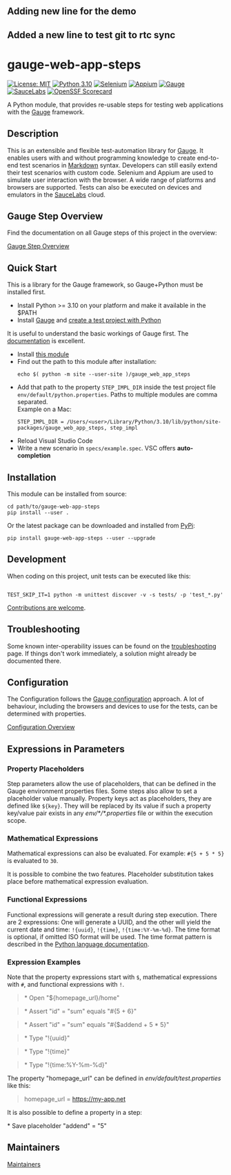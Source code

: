 
## Adding new line for the demo

## Added a new line to test git to rtc sync

# gauge-web-app-steps

[![License: MIT](https://img.shields.io/badge/License-MIT-blue.svg)](./LICENCE)
[![Python 3.10](https://img.shields.io/badge/Python-3.10-blue.svg?logo=python&logoColor=white)](https://www.python.org/downloads/release/python-31012/)
[![Selenium](https://img.shields.io/badge/-Selenium-blue?logo=selenium&logoColor=white)](https://github.com/SeleniumHQ)
[![Appium](https://img.shields.io/badge/-Appium-blue)](https://github.com/appium)
[![Gauge](https://img.shields.io/badge/Framework-Gauge-blue)](https://github.com/getgauge)
[![SauceLabs](https://img.shields.io/badge/Cloud-SauceLabs-blue)](https://saucelabs.com)
[![OpenSSF Scorecard](https://api.securityscorecards.dev/projects/github.com/IBM/gauge-web-app-steps/badge)](https://securityscorecards.dev/viewer/?uri=github.com/IBM/gauge-web-app-steps)

A Python module, that provides re-usable steps for testing web applications with the [Gauge](https://gauge.org/) framework.

## Description

This is an extensible and flexible test-automation library for [Gauge](https://gauge.org). It enables users with and without programming knowledge to create end-to-end test scenarios in [Markdown](https://www.markdownguide.org/) syntax. Developers can still easily extend their test scenarios with custom code. Selenium and Appium are used to simulate user interaction with the browser. A wide range of platforms and browsers are supported. Tests can also be executed on devices and emulators in the [SauceLabs](https://saucelabs.com) cloud.

## Gauge Step Overview

Find the documentation on all Gauge steps of this project in the overview:

[Gauge Step Overview](./docs/STEPS.md)

## Quick Start

This is a library for the Gauge framework, so Gauge+Python must be installed first.

* Install Python >= 3.10 on your platform and make it available in the \$PATH
* Install [Gauge](https://docs.gauge.org/getting_started/installing-gauge.html?language=python&ide=vscode) and [create a test project with Python](https://docs.gauge.org/getting_started/create-test-project.html?os=macos&language=python&ide=vscode)

It is useful to understand the basic workings of Gauge first. The [documentation](https://docs.gauge.org/?os=macos&language=python&ide=vscode) is excellent.

* Install [this module](#installation)
* Find out the path to this module after installation:
  ```shell
  echo $( python -m site --user-site )/gauge_web_app_steps
  ```
* Add that path to the property `STEP_IMPL_DIR` inside the test project file `env/default/python.properties`. Paths to multiple modules are comma separated.\
  Example on a Mac:
  ```
  STEP_IMPL_DIR = /Users/<user>/Library/Python/3.10/lib/python/site-packages/gauge_web_app_steps, step_impl
  ```
* Reload Visual Studio Code
* Write a new scenario in `specs/example.spec`. VSC offers **auto-completion**

## Installation

This module can be installed from source:

```shell
cd path/to/gauge-web-app-steps
pip install --user .
```

Or the latest package can be downloaded and installed from [PyPi](https://pypi.org/project/gauge-web-app-steps/):

```shell
pip install gauge-web-app-steps --user --upgrade
```

## Development

When coding on this project, unit tests can be executed like this:

```shell

TEST_SKIP_IT=1 python -m unittest discover -v -s tests/ -p 'test_*.py'
```

[Contributions are welcome](./docs/CONTRIBUTING.md).

## Troubleshooting

Some known inter-operability issues can be found on the [troubleshooting](./docs/TROUBLESHOOTING.md) page. If things don't work immediately, a solution might already be documented there.

## Configuration

The Configuration follows the [Gauge configuration](https://docs.gauge.org/configuration.html?os=linux&language=python&ide=vscode) approach.
A lot of behaviour, including the browsers and devices to use for the tests, can be determined with properties.

[Configuration Overview](./docs/CONFIG.md)

## Expressions in Parameters

### Property Placeholders

Step parameters allow the use of placeholders, that can be defined in the Gauge environment properties files. Some steps also allow to set a placeholder value manually. Property keys act as placeholders, they are defined like `${key}`. They will be replaced by its value if such a property key/value pair exists in any _env/\*/\*.properties_ file or within the execution scope.

### Mathematical Expressions

Mathematical expressions can also be evaluated. For example: `#{5 + 5 * 5}` is evaluated to `30`.

It is possible to combine the two features. Placeholder substitution takes place before mathematical expression evaluation.

### Functional Expressions

Functional expressions will generate a result during step execution. There are 2 expressions: One will generate a UUID, and the other will yield the current date and time: `!{uuid}`, `!{time}`, `!{time:%Y-%m-%d}`. The time format is optional, if omitted ISO format will be used. The time format pattern is described in the [Python language documentation](https://docs.python.org/3.10/library/time.html#time.strftime).

### Expression Examples

Note that the property expressions start with `$`, mathematical expressions with `#`, and functional expressions with `!`.

> \* Open "\${homepage_url}/home"

> \* Assert "id" = "sum" equals "#{5 + 6}"

> \* Assert "id" = "sum" equals "#{$addend + 5 * 5}"

> \* Type "!{uuid}"

> \* Type "!{time}"

> \* Type "!{time:%Y-%m-%d}"

The property "homepage_url" can be defined in _env/default/test.properties_ like this:

> homepage_url = https://my-app.net

It is also possible to define a property in a step:

\* Save placeholder "addend" = "5"

## Maintainers

[Maintainers](./docs/MAINTAINERS.md)
